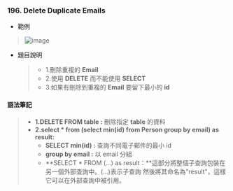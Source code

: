 ### 196. Delete Duplicate Emails
* 範例
> ![image](https://github.com/Ricky7737/LeetCodeSQLPractise/assets/58324475/555df1b1-eca5-4952-90e2-ebcbfbf238dc)
* 題目說明
  > * 1.刪除重複的 **Email**
  > * 2.使用 **DELETE** 而不能使用 **SELECT**
  > * 3.如果有刪除到重複的  **Email** 要留下最小的 **id**

#### 語法筆記
  > * **1.DELETE FROM table :** 刪除指定 **table** 的資料
  > * **2.select * from (select min(id) from Person group by email) as result:** 
  >    * **SELECT min(id) :** 查詢不同電子郵件的最小 id
  >    * **group by email :** 以 email 分組
  >    * **SELECT * FROM (...) as result：**這部分將整個子查詢包裝在另一個外部查詢中。(...)表示子查詢
然後將其命名為"result"，這樣它可以在外部查詢中被引用。



